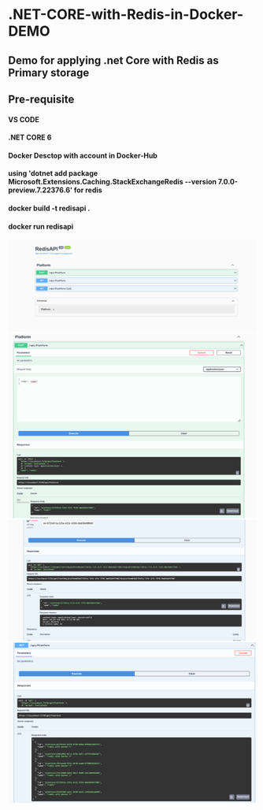 # .NET-CORE-with-Redis-in-Docker-DEMO


## Demo for applying .net Core with Redis as Primary storage


## Pre-requisite

#### VS CODE
#### .NET CORE 6
#### Docker Desctop with account in Docker-Hub
#### using 'dotnet add package Microsoft.Extensions.Caching.StackExchangeRedis --version 7.0.0-preview.7.22376.6' for redis 
####  docker build -t redisapi .
####  docker run redisapi


![](screenshots/pic1.png)
![](screenshots/pic2.png)
![](screenshots/pic3.png)
![](screenshots/pic4.png)





